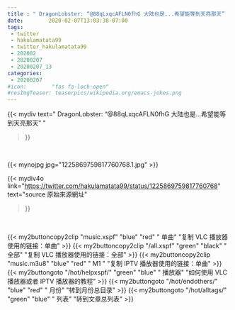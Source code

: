 ```yaml
---
title : " DragonLobster: “@88qLxqcAFLN0fhG 大陆也是...希望能等到天亮那天”  "
date:        2020-02-07T13:03:38-07:00
tags:
 - twitter
 - hakulamatata99
 - twitter_hakulamatata99
 - 202002
 - 20200207
 - 20200207_13
categories:
 - 20200207
#icon:        "fas fa-lock-open"
#resImgTeaser: teaserpics/wikipedia.org/emacs-jokes.png
---
```


{{< mydiv text=" DragonLobster: “@88qLxqcAFLN0fhG 大陆也是...希望能等到天亮那天”  "
>}}
<br>


 {{< mynojpg jpg="1225869759817760768.1.jpg" >}}<br> 



{{< mydiv4o link="https://twitter.com/hakulamatata99/status/1225869759817760768"
text="source 原始來源網址"
>}}


<br>





{{< my2buttoncopy2clip "music.xspf"        "blue"   "red"    " 单曲"  "复制 VLC 播放器使用的链接：单曲" >}} {{< my2buttoncopy2clip "/all.xspf"         "green"  "black"  " 全部"  "复制 VLC 播放器使用的链接：全部" >}} {{< my2buttoncopy2clip "music.m3u8"        "blue"   "red"    " M1 "    "复制 IPTV 播放器使用的链接：单曲" >}} {{< my2buttongoto      "/hot/helpxspf/"    "green"  "blue"   " 播放器" "如何使用 VLC 播放器或者 IPTV 播放器的教程" >}} {{< my2buttongoto      "/hot/endothers/"   "blue"   "red"    " 月份"   "转到月份总目录" >}} {{< my2buttongoto      "/hot/alltags/"     "green"  "blue"   " 列表"   "转到文章总列表" >}} 
